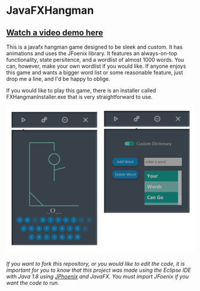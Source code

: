 # JavaFXHangman

## [Watch a video demo here](https://youtu.be/-0agdFWO8us)

This is a javafx hangman game designed to be sleek and custom. It has animations and uses the JFoenix library. It features an always-on-top functionality, state persitence, and a wordlist of almost 1000 words. You can, however, make your own wordlist if you would like. If anyone enjoys this game and wants a bigger word list or some reasonable feature, just drop me a line, and I'd be happy to oblige.

If you would like to play this game, there is an installer called FXHangmanInstaller.exe that is very straightforward to use.

![](hangmanDemo.png)


###### If you want to fork this repository, or you would like to edit the code, it is important for you to know that this project was made using the Eclipse IDE with Java 1.8 using [JPhoenix](https://github.com/jfoenixadmin/JFoenix) and JavaFX. You must import JFoenix if you want the code to run.
